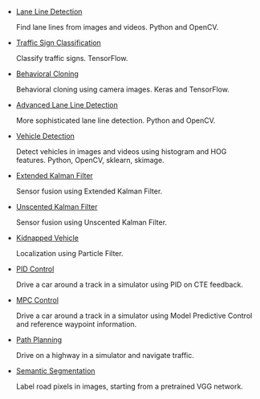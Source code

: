 * [Lane Line Detection](LaneLines) 

  Find lane lines from images and videos. Python and OpenCV.

* [Traffic Sign Classification](TrafficSign) 

  Classify traffic signs. TensorFlow.

* [Behavioral Cloning](BehavioralCloning) 

  Behavioral cloning using camera images. Keras and TensorFlow.

* [Advanced Lane Line Detection](AdvancedLaneLines) 

  More sophisticated lane line detection. Python and OpenCV.

* [Vehicle Detection](VehicleDetection) 

  Detect vehicles in images and videos using histogram and HOG features. 
  Python, OpenCV, sklearn, skimage.

* [Extended Kalman Filter](EKF)

  Sensor fusion using Extended Kalman Filter.

* [Unscented Kalman Filter](UKF)

  Sensor fusion using Unscented Kalman Filter.

* [Kidnapped Vehicle](PF)

  Localization using Particle Filter.

* [PID Control](PID)

  Drive a car around a track in a simulator using PID on CTE feedback.

* [MPC Control](MPC)

  Drive a car around a track in a simulator using Model Predictive Control and 
  reference waypoint information.

* [Path Planning](PathPlanning)

  Drive on a highway in a simulator and navigate traffic.

* [Semantic Segmentation](SemanticSegmentation)

  Label road pixels in images, starting from a pretrained VGG network.


